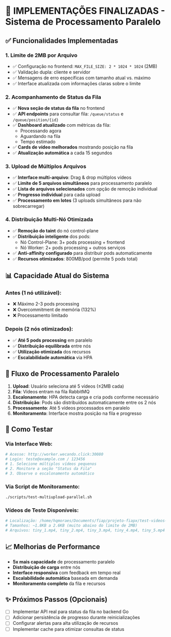 # 🎯 IMPLEMENTAÇÕES FINALIZADAS - Sistema de Processamento Paralelo

## ✅ Funcionalidades Implementadas

### 1. **Limite de 2MB por Arquivo**
- ✅ Configuração no frontend: `MAX_FILE_SIZE: 2 * 1024 * 1024` (2MB)
- ✅ Validação dupla: cliente e servidor
- ✅ Mensagens de erro específicas com tamanho atual vs. máximo
- ✅ Interface atualizada com informações claras sobre o limite

### 2. **Acompanhamento de Status da Fila**
- ✅ **Nova seção de status da fila** no frontend
- ✅ **API endpoints** para consultar fila: `/queue/status` e `/queue/position/{id}`
- ✅ **Dashboard atualizado** com métricas da fila:
  - Processando agora
  - Aguardando na fila  
  - Tempo estimado
- ✅ **Cards de vídeo melhorados** mostrando posição na fila
- ✅ **Atualização automática** a cada 15 segundos

### 3. **Upload de Múltiplos Arquivos**
- ✅ **Interface multi-arquivo**: Drag & drop múltiplos vídeos
- ✅ **Limite de 5 arquivos simultâneos** para processamento paralelo
- ✅ **Lista de arquivos selecionados** com opção de remoção individual
- ✅ **Progresso individual** para cada upload
- ✅ **Processamento em lotes** (3 uploads simultâneos para não sobrecarregar)

### 4. **Distribuição Multi-Nó Otimizada**
- ✅ **Remoção do taint** do nó control-plane
- ✅ **Distribuição inteligente** dos pods:
  - Nó Control-Plane: 3+ pods processing + frontend
  - Nó Worker: 2+ pods processing + outros serviços
- ✅ **Anti-affinity configurado** para distribuir pods automaticamente
- ✅ **Recursos otimizados**: 800MB/pod (permite 5 pods total)

## 📊 Capacidade Atual do Sistema

### **Antes (1 nó utilizável):**
- ❌ Máximo 2-3 pods processing
- ❌ Overcommitment de memória (132%)
- ❌ Processamento limitado

### **Depois (2 nós otimizados):**
- ✅ **Até 5 pods processing** em paralelo
- ✅ **Distribuição equilibrada** entre nós
- ✅ **Utilização otimizada** dos recursos
- ✅ **Escalabilidade automática** via HPA

## 🔄 Fluxo de Processamento Paralelo

1. **Upload**: Usuário seleciona até 5 vídeos (≤2MB cada)
2. **Fila**: Vídeos entram na fila RabbitMQ
3. **Escalonamento**: HPA detecta carga e cria pods conforme necessário
4. **Distribuição**: Pods são distribuídos automaticamente entre os 2 nós
5. **Processamento**: Até 5 vídeos processados em paralelo
6. **Monitoramento**: Interface mostra posição na fila e progresso

## 🚀 Como Testar

### **Via Interface Web:**
```bash
# Acesse: http://worker.wecando.click:30080
# Login: teste@example.com / 123456
# 1. Selecione múltiplos vídeos pequenos
# 2. Monitore a seção "Status da Fila"
# 3. Observe o escalonamento automático
```

### **Via Script de Monitoramento:**
```bash
./scripts/test-multiupload-parallel.sh
```

### **Vídeos de Teste Disponíveis:**
```bash
# Localização: /home/hqmoraes/Documents/fiap/projeto-fiapx/test-videos-small/
# Tamanhos: ~1.8KB a 2.6KB (muito abaixo do limite de 2MB)
# Arquivos: tiny_1.mp4, tiny_2.mp4, tiny_3.mp4, tiny_4.mp4, tiny_5.mp4
```

## 📈 Melhorias de Performance

- **5x mais capacidade** de processamento paralelo
- **Distribuição de carga** entre nós
- **Interface responsiva** com feedback em tempo real
- **Escalabilidade automática** baseada em demanda
- **Monitoramento completo** da fila e recursos

## ✨ Próximos Passos (Opcionais)

- [ ] Implementar API real para status da fila no backend Go
- [ ] Adicionar persistência de progresso durante reinicializações
- [ ] Configurar alertas para alta utilização de recursos
- [ ] Implementar cache para otimizar consultas de status
